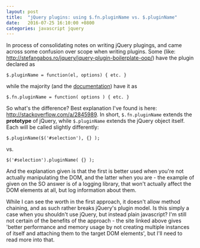 ```yaml
---
layout: post
title:  "jQuery plugins: using $.fn.pluginName vs. $.pluginName"
date:   2016-07-25 16:10:00 +0800
categories: javascript jquery
---
```


In process of consolidating notes on writing jQuery plugings, and came across some confusion over scope when writing plugins. Some (like: <http://stefangabos.ro/jquery/jquery-plugin-boilerplate-oop/>) have the plugin declared as 

```
$.pluginName = function(el, options) { etc. }
```

while the majority (and the [documentation](https://learn.jquery.com/plugins/)) have it as 

```
$.fn.pluginName = function( options ) { etc. }
```

So what's the difference? Best explanation I've found is here: <http://stackoverflow.com/a/2845989>. In short, `$.fn.pluginName` extends the **prototype** of jQuery, while `$.pluginName` extends the jQuery object itself. Each will be called slightly differently:

```
$.pluginName($('#selection'), {} );
```

vs.

```
$('#selection').pluginName( {} );
```

And the explanation given is that the first is better used when you're not actually manipulating the DOM, and the latter when you are - the example of given on the SO answer is of a logging library, that won't actually affect the DOM elements at all, but log information about them. 

While I can see the worth in the first approach, it doesn't allow method chaining, and as such rather breaks jQuery's plugin model. Is this simply a case when you shouldn't use jQuery, but instead plain javascript? I'm still not certain of the benefits of the approach - the site linked above gives 'better performance and memory usage by not creating multiple instances of itself and attaching them to the target DOM elements', but I'll need to read more into that.
